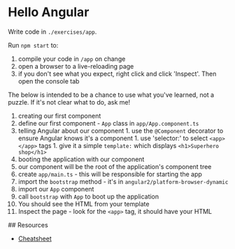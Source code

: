 # Hello Angular

Write code in `./exercises/app`.

Run `npm start` to:

1. compile your code in `/app` on change
1. open a browser to a live-reloading page
1. if you don't see what you expect, right click and click 'Inspect'. Then open the console tab

The below is intended to be a chance to use what you've learned, not a puzzle. If it's not clear what to do, ask me!

1. creating our first component
  1. define our first component - `App` class in `app/App.component.ts`
  1. telling Angular about our component
    1. use the `@Component` decorator to ensure Angular knows it's a component
    1. use 'selector:' to select `<app></app>` tags
    1. give it a simple `template:` which displays `<h1>Superhero shop</h1>`
1. booting the application with our component
  1. our component will be the root of the application's component tree
  1. create `app/main.ts` - this will be responsible for starting the app
  1. import the `bootstrap` method - it's in `angular2/platform-browser-dynamic`
  1. import our `App` component
  1. call `bootstrap` with `App` to boot up the application
  1. You should see the HTML from your template
  1. Inspect the page - look for the `<app>` tag, it should have your HTML


## Resources

- [Cheatsheet](https://angular.io/docs/ts/latest/guide/cheatsheet.html)

